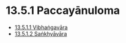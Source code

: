 

# 13.5.1 Paccayānuloma

* [13.5.1.1 Vibhaṅgavāra](13.5.1/13.5.1.1.md)
* [13.5.1.2 Saṅkhyāvāra](13.5.1/13.5.1.2.md)



